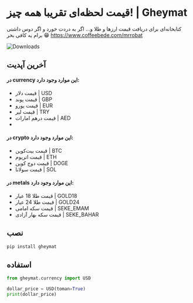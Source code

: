 # قیمت لحظه‌ای تقریبا همه چیز! | Gheymat

  

کتابخانه‌ای برای دریافت قیمت ارزها و طلا و...
اگر به دردت خورد و اگر دوس داشتی برام یه کافی بخر 😁
https://www.coffeebede.com/mrrobat

![Downloads](https://static.pepy.tech/personalized-badge/gheymat?period=total&units=international_system&left_color=black&right_color=green&left_text=Downloads)
## آخرین آپدیت
#### در currency این موارد وجود دارد:
- قیمت دلار | USD
- قیمت پوند | GBP
- قیمت یورو | EUR
- قیمت لیر | TRY
- قیمت درهم امارات | AED
- 
#### در crypto این موارد وجود دارد:
- قیمت بیت‌کوین | BTC
- قیمت اتریوم | ETH
- قیمت دوج کوین | DOGE
- قیمت سولانا | SOL

#### در metals این موارد وجود دارد:
- قیمت طلا 18 عیار | GOLD18
- قیمت طلا 24 عیار | GOLD24
- قیمت سکه امامی | SEKE_EMAM
- قیمت سکه بهار آزادی | SEKE_BAHAR


## نصب
```bash
pip install gheymat
```

## استفاده
```python
from gheymat.currency import USD

dollar_price = USD(toman=True)
print(dollar_price)
```